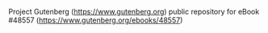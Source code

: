 Project Gutenberg (https://www.gutenberg.org) public repository for eBook #48557 (https://www.gutenberg.org/ebooks/48557)
